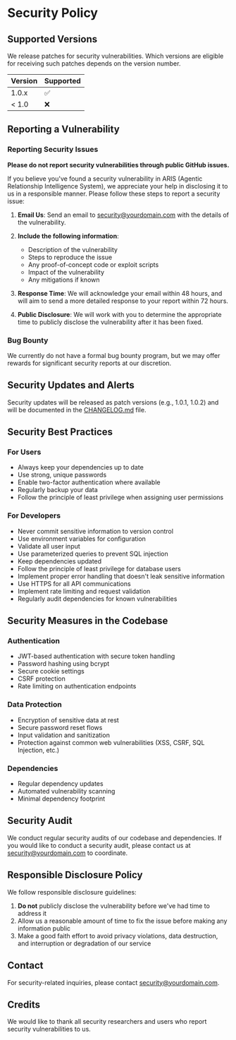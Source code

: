 # Security Policy

## Supported Versions

We release patches for security vulnerabilities. Which versions are eligible for receiving such patches depends on the version number.

| Version | Supported          |
| ------- | ------------------ |
| 1.0.x   | :white_check_mark: |
| < 1.0   | :x:                |

## Reporting a Vulnerability

### Reporting Security Issues

**Please do not report security vulnerabilities through public GitHub issues.**

If you believe you've found a security vulnerability in ARIS (Agentic Relationship Intelligence System), we appreciate your help in disclosing it to us in a responsible manner. Please follow these steps to report a security issue:

1. **Email Us**: Send an email to [security@yourdomain.com](mailto:security@yourdomain.com) with the details of the vulnerability.

2. **Include the following information**:
   - Description of the vulnerability
   - Steps to reproduce the issue
   - Any proof-of-concept code or exploit scripts
   - Impact of the vulnerability
   - Any mitigations if known

3. **Response Time**: We will acknowledge your email within 48 hours, and will aim to send a more detailed response to your report within 72 hours.

4. **Public Disclosure**: We will work with you to determine the appropriate time to publicly disclose the vulnerability after it has been fixed.

### Bug Bounty

We currently do not have a formal bug bounty program, but we may offer rewards for significant security reports at our discretion.

## Security Updates and Alerts

Security updates will be released as patch versions (e.g., 1.0.1, 1.0.2) and will be documented in the [CHANGELOG.md](CHANGELOG.md) file.

## Security Best Practices

### For Users

- Always keep your dependencies up to date
- Use strong, unique passwords
- Enable two-factor authentication where available
- Regularly backup your data
- Follow the principle of least privilege when assigning user permissions

### For Developers

- Never commit sensitive information to version control
- Use environment variables for configuration
- Validate all user input
- Use parameterized queries to prevent SQL injection
- Keep dependencies updated
- Follow the principle of least privilege for database users
- Implement proper error handling that doesn't leak sensitive information
- Use HTTPS for all API communications
- Implement rate limiting and request validation
- Regularly audit dependencies for known vulnerabilities

## Security Measures in the Codebase

### Authentication

- JWT-based authentication with secure token handling
- Password hashing using bcrypt
- Secure cookie settings
- CSRF protection
- Rate limiting on authentication endpoints

### Data Protection

- Encryption of sensitive data at rest
- Secure password reset flows
- Input validation and sanitization
- Protection against common web vulnerabilities (XSS, CSRF, SQL Injection, etc.)

### Dependencies

- Regular dependency updates
- Automated vulnerability scanning
- Minimal dependency footprint

## Security Audit

We conduct regular security audits of our codebase and dependencies. If you would like to conduct a security audit, please contact us at [security@yourdomain.com](mailto:security@yourdomain.com) to coordinate.

## Responsible Disclosure Policy

We follow responsible disclosure guidelines:

1. **Do not** publicly disclose the vulnerability before we've had time to address it
2. Allow us a reasonable amount of time to fix the issue before making any information public
3. Make a good faith effort to avoid privacy violations, data destruction, and interruption or degradation of our service

## Contact

For security-related inquiries, please contact [security@yourdomain.com](mailto:security@yourdomain.com).

## Credits

We would like to thank all security researchers and users who report security vulnerabilities to us.
